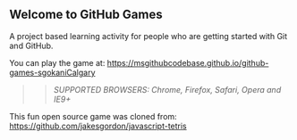 ## Welcome to GitHub Games

A project based learning activity for people who are getting started with Git and GitHub.

You can play the game at: https://msgithubcodebase.github.io/github-games-sgokaniCalgary

>> _*SUPPORTED BROWSERS*: Chrome, Firefox, Safari, Opera and IE9+_

This fun open source game was cloned from: https://github.com/jakesgordon/javascript-tetris
